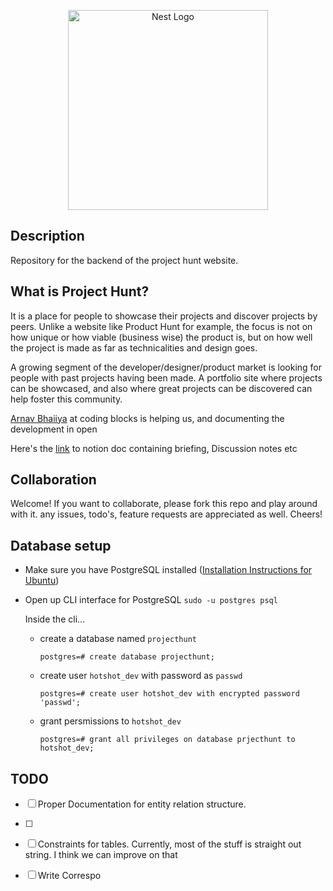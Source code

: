 <p align="center">
  <a href="http://nestjs.com/" target="blank"><img src="https://nestjs.com/img/logo_text.svg" width="320" alt="Nest Logo" /></a>
</p>

## Description

Repository for the backend of the project hunt website.

## What is Project Hunt?

It is a place for people to showcase their projects and discover projects by peers. Unlike a website like Product Hunt for example, the focus is not on how unique or how viable (business wise) the product is, but on how well the project is made as far as technicalities and design goes.

A growing segment of the developer/designer/product market is looking for people with past projects having been made. A portfolio site where projects can be showcased, and also where great projects can be discovered can help foster this community.

[Arnav Bhaiiya](https://github.com/championswimmer) at coding blocks is helping us, and documenting the development in open

Here's the [link](https://www.notion.so/myproject-page-f753fd0a6cb24ce19ff01e1d96d75af0) to notion doc containing briefing, Discussion notes etc

## Collaboration

Welcome! If you want to collaborate, please fork this repo and play around with it. any issues, todo's, feature requests are appreciated as well. Cheers! 

## Database setup

- Make sure you have PostgreSQL installed ([Installation Instructions for Ubuntu](https://www.digitalocean.com/community/tutorials/how-to-install-and-use-postgresql-on-ubuntu-18-04))
- Open up CLI interface for PostgreSQL
  `sudo -u postgres psql`

  Inside the cli...

  - create a database named `projecthunt`

    `postgres=# create database projecthunt;`

  - create user `hotshot_dev` with password as `passwd`

    `postgres=# create user hotshot_dev with encrypted password 'passwd';`

  - grant persmissions to `hotshot_dev`

    `postgres=# grant all privileges on database prjecthunt to hotshot_dev;`

## TODO

- [ ] Proper Documentation for entity relation structure.
- [ ] 
- [ ] Constraints for tables. Currently, most of the stuff is straight out string. I think we can improve on that
- [ ] Write Correspo

